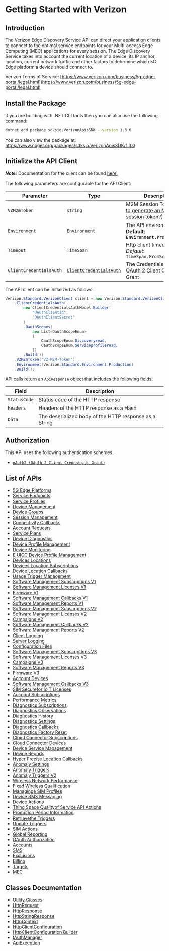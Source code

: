 
# Getting Started with Verizon

## Introduction

The Verizon Edge Discovery Service API can direct your application clients to connect to the optimal service endpoints for your Multi-access Edge Computing (MEC) applications for every session. The Edge Discovery Service takes into account the current location of a device, its IP anchor location, current network traffic and other factors to determine which 5G Edge platform a device should connect to.

Verizon Terms of Service: [https://www.verizon.com/business/5g-edge-portal/legal.html](https://www.verizon.com/business/5g-edge-portal/legal.html)

## Install the Package

If you are building with .NET CLI tools then you can also use the following command:

```bash
dotnet add package sdksio.VerizonApisSDK --version 1.3.0
```

You can also view the package at:
https://www.nuget.org/packages/sdksio.VerizonApisSDK/1.3.0

## Initialize the API Client

**_Note:_** Documentation for the client can be found [here.](https://www.github.com/sdks-io/verizon-apis-dotnet-sdk/tree/1.3.0/doc/client.md)

The following parameters are configurable for the API Client:

| Parameter | Type | Description |
|  --- | --- | --- |
| `VZM2mToken` | `string` | M2M Session Token ([How to generate an M2M session token?](page:getting-started/5g-edge-developer-creds-token#obtaining-a-vz-m2m-session-token-programmatically)) |
| `Environment` | `Environment` | The API environment. <br> **Default: `Environment.Production`** |
| `Timeout` | `TimeSpan` | Http client timeout.<br>*Default*: `TimeSpan.FromSeconds(100)` |
| `ClientCredentialsAuth` | [`ClientCredentialsAuth`](https://www.github.com/sdks-io/verizon-apis-dotnet-sdk/tree/1.3.0/doc/$a/https://www.github.com/sdks-io/verizon-apis-dotnet-sdk/tree/1.3.0/oauth-2-client-credentials-grant.md) | The Credentials Setter for OAuth 2 Client Credentials Grant |

The API client can be initialized as follows:

```csharp
Verizon.Standard.VerizonClient client = new Verizon.Standard.VerizonClient.Builder()
    .ClientCredentialsAuth(
        new ClientCredentialsAuthModel.Builder(
            "OAuthClientId",
            "OAuthClientSecret"
        )
        .OauthScopes(
            new List<OauthScopeEnum>
            {
                OauthScopeEnum.Discoveryread,
                OauthScopeEnum.Serviceprofileread,
            })
        .Build())
    .VZM2mToken("VZ-M2M-Token")
    .Environment(Verizon.Standard.Environment.Production)
    .Build();
```

API calls return an `ApiResponse` object that includes the following fields:

| Field | Description |
|  --- | --- |
| `StatusCode` | Status code of the HTTP response |
| `Headers` | Headers of the HTTP response as a Hash |
| `Data` | The deserialized body of the HTTP response as a String |

## Authorization

This API uses the following authentication schemes.

* [`oAuth2 (OAuth 2 Client Credentials Grant)`](https://www.github.com/sdks-io/verizon-apis-dotnet-sdk/tree/1.3.0/doc/$a/https://www.github.com/sdks-io/verizon-apis-dotnet-sdk/tree/1.3.0/oauth-2-client-credentials-grant.md)

## List of APIs

* [5G Edge Platforms](https://www.github.com/sdks-io/verizon-apis-dotnet-sdk/tree/1.3.0/doc/controllers/5g-edge-platforms.md)
* [Service Endpoints](https://www.github.com/sdks-io/verizon-apis-dotnet-sdk/tree/1.3.0/doc/controllers/service-endpoints.md)
* [Service Profiles](https://www.github.com/sdks-io/verizon-apis-dotnet-sdk/tree/1.3.0/doc/controllers/service-profiles.md)
* [Device Management](https://www.github.com/sdks-io/verizon-apis-dotnet-sdk/tree/1.3.0/doc/controllers/device-management.md)
* [Device Groups](https://www.github.com/sdks-io/verizon-apis-dotnet-sdk/tree/1.3.0/doc/controllers/device-groups.md)
* [Session Management](https://www.github.com/sdks-io/verizon-apis-dotnet-sdk/tree/1.3.0/doc/controllers/session-management.md)
* [Connectivity Callbacks](https://www.github.com/sdks-io/verizon-apis-dotnet-sdk/tree/1.3.0/doc/controllers/connectivity-callbacks.md)
* [Account Requests](https://www.github.com/sdks-io/verizon-apis-dotnet-sdk/tree/1.3.0/doc/controllers/account-requests.md)
* [Service Plans](https://www.github.com/sdks-io/verizon-apis-dotnet-sdk/tree/1.3.0/doc/controllers/service-plans.md)
* [Device Diagnostics](https://www.github.com/sdks-io/verizon-apis-dotnet-sdk/tree/1.3.0/doc/controllers/device-diagnostics.md)
* [Device Profile Management](https://www.github.com/sdks-io/verizon-apis-dotnet-sdk/tree/1.3.0/doc/controllers/device-profile-management.md)
* [Device Monitoring](https://www.github.com/sdks-io/verizon-apis-dotnet-sdk/tree/1.3.0/doc/controllers/device-monitoring.md)
* [E UICC Device Profile Management](https://www.github.com/sdks-io/verizon-apis-dotnet-sdk/tree/1.3.0/doc/controllers/e-uicc-device-profile-management.md)
* [Devices Locations](https://www.github.com/sdks-io/verizon-apis-dotnet-sdk/tree/1.3.0/doc/controllers/devices-locations.md)
* [Devices Location Subscriptions](https://www.github.com/sdks-io/verizon-apis-dotnet-sdk/tree/1.3.0/doc/controllers/devices-location-subscriptions.md)
* [Device Location Callbacks](https://www.github.com/sdks-io/verizon-apis-dotnet-sdk/tree/1.3.0/doc/controllers/device-location-callbacks.md)
* [Usage Trigger Management](https://www.github.com/sdks-io/verizon-apis-dotnet-sdk/tree/1.3.0/doc/controllers/usage-trigger-management.md)
* [Software Management Subscriptions V1](https://www.github.com/sdks-io/verizon-apis-dotnet-sdk/tree/1.3.0/doc/controllers/software-management-subscriptions-v1.md)
* [Software Management Licenses V1](https://www.github.com/sdks-io/verizon-apis-dotnet-sdk/tree/1.3.0/doc/controllers/software-management-licenses-v1.md)
* [Firmware V1](https://www.github.com/sdks-io/verizon-apis-dotnet-sdk/tree/1.3.0/doc/controllers/firmware-v1.md)
* [Software Management Callbacks V1](https://www.github.com/sdks-io/verizon-apis-dotnet-sdk/tree/1.3.0/doc/controllers/software-management-callbacks-v1.md)
* [Software Management Reports V1](https://www.github.com/sdks-io/verizon-apis-dotnet-sdk/tree/1.3.0/doc/controllers/software-management-reports-v1.md)
* [Software Management Subscriptions V2](https://www.github.com/sdks-io/verizon-apis-dotnet-sdk/tree/1.3.0/doc/controllers/software-management-subscriptions-v2.md)
* [Software Management Licenses V2](https://www.github.com/sdks-io/verizon-apis-dotnet-sdk/tree/1.3.0/doc/controllers/software-management-licenses-v2.md)
* [Campaigns V2](https://www.github.com/sdks-io/verizon-apis-dotnet-sdk/tree/1.3.0/doc/controllers/campaigns-v2.md)
* [Software Management Callbacks V2](https://www.github.com/sdks-io/verizon-apis-dotnet-sdk/tree/1.3.0/doc/controllers/software-management-callbacks-v2.md)
* [Software Management Reports V2](https://www.github.com/sdks-io/verizon-apis-dotnet-sdk/tree/1.3.0/doc/controllers/software-management-reports-v2.md)
* [Client Logging](https://www.github.com/sdks-io/verizon-apis-dotnet-sdk/tree/1.3.0/doc/controllers/client-logging.md)
* [Server Logging](https://www.github.com/sdks-io/verizon-apis-dotnet-sdk/tree/1.3.0/doc/controllers/server-logging.md)
* [Configuration Files](https://www.github.com/sdks-io/verizon-apis-dotnet-sdk/tree/1.3.0/doc/controllers/configuration-files.md)
* [Software Management Subscriptions V3](https://www.github.com/sdks-io/verizon-apis-dotnet-sdk/tree/1.3.0/doc/controllers/software-management-subscriptions-v3.md)
* [Software Management Licenses V3](https://www.github.com/sdks-io/verizon-apis-dotnet-sdk/tree/1.3.0/doc/controllers/software-management-licenses-v3.md)
* [Campaigns V3](https://www.github.com/sdks-io/verizon-apis-dotnet-sdk/tree/1.3.0/doc/controllers/campaigns-v3.md)
* [Software Management Reports V3](https://www.github.com/sdks-io/verizon-apis-dotnet-sdk/tree/1.3.0/doc/controllers/software-management-reports-v3.md)
* [Firmware V3](https://www.github.com/sdks-io/verizon-apis-dotnet-sdk/tree/1.3.0/doc/controllers/firmware-v3.md)
* [Account Devices](https://www.github.com/sdks-io/verizon-apis-dotnet-sdk/tree/1.3.0/doc/controllers/account-devices.md)
* [Software Management Callbacks V3](https://www.github.com/sdks-io/verizon-apis-dotnet-sdk/tree/1.3.0/doc/controllers/software-management-callbacks-v3.md)
* [SIM Securefor Io T Licenses](https://www.github.com/sdks-io/verizon-apis-dotnet-sdk/tree/1.3.0/doc/controllers/sim-securefor-io-t-licenses.md)
* [Account Subscriptions](https://www.github.com/sdks-io/verizon-apis-dotnet-sdk/tree/1.3.0/doc/controllers/account-subscriptions.md)
* [Performance Metrics](https://www.github.com/sdks-io/verizon-apis-dotnet-sdk/tree/1.3.0/doc/controllers/performance-metrics.md)
* [Diagnostics Subscriptions](https://www.github.com/sdks-io/verizon-apis-dotnet-sdk/tree/1.3.0/doc/controllers/diagnostics-subscriptions.md)
* [Diagnostics Observations](https://www.github.com/sdks-io/verizon-apis-dotnet-sdk/tree/1.3.0/doc/controllers/diagnostics-observations.md)
* [Diagnostics History](https://www.github.com/sdks-io/verizon-apis-dotnet-sdk/tree/1.3.0/doc/controllers/diagnostics-history.md)
* [Diagnostics Settings](https://www.github.com/sdks-io/verizon-apis-dotnet-sdk/tree/1.3.0/doc/controllers/diagnostics-settings.md)
* [Diagnostics Callbacks](https://www.github.com/sdks-io/verizon-apis-dotnet-sdk/tree/1.3.0/doc/controllers/diagnostics-callbacks.md)
* [Diagnostics Factory Reset](https://www.github.com/sdks-io/verizon-apis-dotnet-sdk/tree/1.3.0/doc/controllers/diagnostics-factory-reset.md)
* [Cloud Connector Subscriptions](https://www.github.com/sdks-io/verizon-apis-dotnet-sdk/tree/1.3.0/doc/controllers/cloud-connector-subscriptions.md)
* [Cloud Connector Devices](https://www.github.com/sdks-io/verizon-apis-dotnet-sdk/tree/1.3.0/doc/controllers/cloud-connector-devices.md)
* [Device Service Management](https://www.github.com/sdks-io/verizon-apis-dotnet-sdk/tree/1.3.0/doc/controllers/device-service-management.md)
* [Device Reports](https://www.github.com/sdks-io/verizon-apis-dotnet-sdk/tree/1.3.0/doc/controllers/device-reports.md)
* [Hyper Precise Location Callbacks](https://www.github.com/sdks-io/verizon-apis-dotnet-sdk/tree/1.3.0/doc/controllers/hyper-precise-location-callbacks.md)
* [Anomaly Settings](https://www.github.com/sdks-io/verizon-apis-dotnet-sdk/tree/1.3.0/doc/controllers/anomaly-settings.md)
* [Anomaly Triggers](https://www.github.com/sdks-io/verizon-apis-dotnet-sdk/tree/1.3.0/doc/controllers/anomaly-triggers.md)
* [Anomaly Triggers V2](https://www.github.com/sdks-io/verizon-apis-dotnet-sdk/tree/1.3.0/doc/controllers/anomaly-triggers-v2.md)
* [Wireless Network Performance](https://www.github.com/sdks-io/verizon-apis-dotnet-sdk/tree/1.3.0/doc/controllers/wireless-network-performance.md)
* [Fixed Wireless Qualification](https://www.github.com/sdks-io/verizon-apis-dotnet-sdk/tree/1.3.0/doc/controllers/fixed-wireless-qualification.md)
* [Managinge SIM Profiles](https://www.github.com/sdks-io/verizon-apis-dotnet-sdk/tree/1.3.0/doc/controllers/managinge-sim-profiles.md)
* [Device SMS Messaging](https://www.github.com/sdks-io/verizon-apis-dotnet-sdk/tree/1.3.0/doc/controllers/device-sms-messaging.md)
* [Device Actions](https://www.github.com/sdks-io/verizon-apis-dotnet-sdk/tree/1.3.0/doc/controllers/device-actions.md)
* [Thing Space Qualityof Service API Actions](https://www.github.com/sdks-io/verizon-apis-dotnet-sdk/tree/1.3.0/doc/controllers/thing-space-qualityof-service-api-actions.md)
* [Promotion Period Information](https://www.github.com/sdks-io/verizon-apis-dotnet-sdk/tree/1.3.0/doc/controllers/promotion-period-information.md)
* [Retrievethe Triggers](https://www.github.com/sdks-io/verizon-apis-dotnet-sdk/tree/1.3.0/doc/controllers/retrievethe-triggers.md)
* [Update Triggers](https://www.github.com/sdks-io/verizon-apis-dotnet-sdk/tree/1.3.0/doc/controllers/update-triggers.md)
* [SIM Actions](https://www.github.com/sdks-io/verizon-apis-dotnet-sdk/tree/1.3.0/doc/controllers/sim-actions.md)
* [Global Reporting](https://www.github.com/sdks-io/verizon-apis-dotnet-sdk/tree/1.3.0/doc/controllers/global-reporting.md)
* [OAuth Authorization](https://www.github.com/sdks-io/verizon-apis-dotnet-sdk/tree/1.3.0/doc/controllers/oauth-authorization.md)
* [Accounts](https://www.github.com/sdks-io/verizon-apis-dotnet-sdk/tree/1.3.0/doc/controllers/accounts.md)
* [SMS](https://www.github.com/sdks-io/verizon-apis-dotnet-sdk/tree/1.3.0/doc/controllers/sms.md)
* [Exclusions](https://www.github.com/sdks-io/verizon-apis-dotnet-sdk/tree/1.3.0/doc/controllers/exclusions.md)
* [Billing](https://www.github.com/sdks-io/verizon-apis-dotnet-sdk/tree/1.3.0/doc/controllers/billing.md)
* [Targets](https://www.github.com/sdks-io/verizon-apis-dotnet-sdk/tree/1.3.0/doc/controllers/targets.md)
* [MEC](https://www.github.com/sdks-io/verizon-apis-dotnet-sdk/tree/1.3.0/doc/controllers/mec.md)

## Classes Documentation

* [Utility Classes](https://www.github.com/sdks-io/verizon-apis-dotnet-sdk/tree/1.3.0/doc/utility-classes.md)
* [HttpRequest](https://www.github.com/sdks-io/verizon-apis-dotnet-sdk/tree/1.3.0/doc/http-request.md)
* [HttpResponse](https://www.github.com/sdks-io/verizon-apis-dotnet-sdk/tree/1.3.0/doc/http-response.md)
* [HttpStringResponse](https://www.github.com/sdks-io/verizon-apis-dotnet-sdk/tree/1.3.0/doc/http-string-response.md)
* [HttpContext](https://www.github.com/sdks-io/verizon-apis-dotnet-sdk/tree/1.3.0/doc/http-context.md)
* [HttpClientConfiguration](https://www.github.com/sdks-io/verizon-apis-dotnet-sdk/tree/1.3.0/doc/http-client-configuration.md)
* [HttpClientConfiguration Builder](https://www.github.com/sdks-io/verizon-apis-dotnet-sdk/tree/1.3.0/doc/http-client-configuration-builder.md)
* [IAuthManager](https://www.github.com/sdks-io/verizon-apis-dotnet-sdk/tree/1.3.0/doc/i-auth-manager.md)
* [ApiException](https://www.github.com/sdks-io/verizon-apis-dotnet-sdk/tree/1.3.0/doc/api-exception.md)

